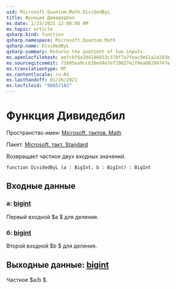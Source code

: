 ```yaml
---
uid: Microsoft.Quantum.Math.DividedByL
title: Функция Дивидедбил
ms.date: 1/23/2021 12:00:00 AM
ms.topic: article
qsharp.kind: function
qsharp.namespace: Microsoft.Quantum.Math
qsharp.name: DividedByL
qsharp.summary: Returns the quotient of two inputs.
ms.openlocfilehash: eefcbf6a104146833c370f7a7feac9e51a2a203b
ms.sourcegitcommit: 71605ea9cc630e84e7ef29027e1f0ea06299747e
ms.translationtype: MT
ms.contentlocale: ru-RU
ms.lasthandoff: 01/26/2021
ms.locfileid: "98857102"
---
```

# <a name="dividedbyl-function"></a>Функция Дивидедбил

Пространство имен: [Microsoft. тактов. Math](xref:Microsoft.Quantum.Math)

Пакет: [Microsoft. такт. Standard](https://nuget.org/packages/Microsoft.Quantum.Standard)


Возвращает частное двух входных значений.

```qsharp
function DividedByL (a : BigInt, b : BigInt) : BigInt
```


## <a name="input"></a>Входные данные

### <a name="a--bigint"></a>a: [bigint](xref:microsoft.quantum.lang-ref.bigint)

Первый входной $a $ для деления.


### <a name="b--bigint"></a>б: [bigint](xref:microsoft.quantum.lang-ref.bigint)

Второй входной $b $ для деления.



## <a name="output--bigint"></a>Выходные данные: [bigint](xref:microsoft.quantum.lang-ref.bigint)

Частное $a/b $.